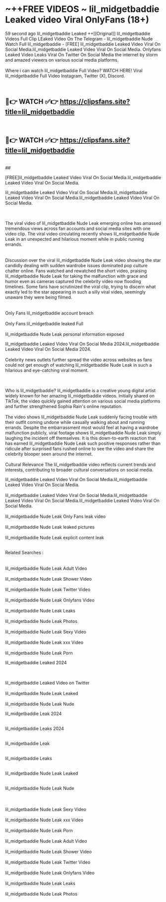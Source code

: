 # ~++FREE VIDEOS ~ lil_midgetbaddie Leaked video Viral OnlyFans (18+)<br>


59 second ago lil_midgetbaddie Leaked ++[[Original]] lil_midgetbaddie Videos Full Clip LEaked Video On The Telegram  - lil_midgetbaddie Nude  Watch Full lil_midgetbaddie - [FREE] lil_midgetbaddie Leaked Video Viral On Social Media.lil_midgetbaddie Leaked Video Viral On Social Media.   Onlyfans Leaked Video Leaks Viral On Twitter On Social Media the internet by storm and amazed viewers on various social media platforms. <br><br>
Where i can watch lil_midgetbaddie Full Video? WATCH HERE! Viral lil_midgetbaddie Full Video Instagram, Twitter (X), Discord. <br>


 <br>

##  🔴👉 WATCH ✅👉  <a href="https://clipsfans.site?title=lil_midgetbaddie&ref=git">https://clipsfans.site?title=lil_midgetbaddie</a> <br>
  <br>

##  🔴👉 WATCH ✅👉  <a href="https://clipsfans.site?title=lil_midgetbaddie&ref=git">https://clipsfans.site?title=lil_midgetbaddie</a> <br>
  <br>
  ##



[FREE]lil_midgetbaddie Leaked Video Viral On Social Media.lil_midgetbaddie Leaked Video Viral On Social Media. <br>

lil_midgetbaddie Leaked Video Viral On Social Media.lil_midgetbaddie Leaked Video Viral On Social Media.lil_midgetbaddie Leaked Video Viral On Social Media. <br>


  <br>

  <br>
The viral video of lil_midgetbaddie Nude Leak emerging online has amassed tremendous views across fan accounts and social media sites with one video clip. The viral video circulating recently shows lil_midgetbaddie Nude Leak in an unexpected and hilarious moment while in public running errands.<br>
<br>


<br>
Discussion over the viral lil_midgetbaddie Nude Leak video showing the star candidly dealing with sudden wardrobe issues dominated pop culture chatter online. Fans watched and rewatched the short video, praising lil_midgetbaddie Nude Leak for taking the malfunction with grace and humor even as cameras captured the celebrity video now flooding timelines. Some fans have scrutinized the viral clip, trying to discern what exactly led to the star appearing in such a silly viral video, seemingly unaware they were being filmed.<br>
<br>
<br> 
Only Fans lil_midgetbaddie account breach<br>
<br>
Only Fans lil_midgetbaddie leaked Full <br>
<br>
lil_midgetbaddie Nude Leak personal information exposed<br>

lil_midgetbaddie Leaked Video Viral On Social Media 2024.lil_midgetbaddie Leaked Video Viral On Social Media 2024. <br>
<br>
Celebrity news outlets further spread the video across websites as fans could not get enough of watching lil_midgetbaddie Nude Leak in such a hilarious and eye-catching viral moment.<br>
<br>

<br>
Who is lil_midgetbaddie? lil_midgetbaddie is a creative young digital artist widely known for her amazing lil_midgetbaddie videos. Initially shared on TikTok, the video quickly gained attention on various social media platforms and further strengthened Sophia Rain's online reputation.<br>
<br>
The video shows lil_midgetbaddie Nude Leak suddenly facing trouble with their outfit coming undone while casually walking about and running errands. Despite the embarrassment most would feel at having a wardrobe malfunction publicly, viral footage shows lil_midgetbaddie Nude Leak simply laughing the incident off themselves. It is this down-to-earth reaction that has earned lil_midgetbaddie Nude Leak such positive responses rather than ridicule after surprised fans rushed online to see the video and share the celebrity blooper seen around the internet.<br>
<br>
Cultural Relevance The lil_midgetbaddie video reflects current trends and interests, contributing to broader cultural conversations on social media.<br>

lil_midgetbaddie Leaked Video Viral On Social Media.lil_midgetbaddie Leaked Video Viral On Social Media.<br>
<br>
lil_midgetbaddie Leaked Video Viral On Social Media.lil_midgetbaddie Leaked Video Viral On Social Media.lil_midgetbaddie Leaked Video Viral On Social Media.<br>
<br>
lil_midgetbaddie Nude Leak Only Fans leak video<br>
<br>
lil_midgetbaddie Nude Leak leaked pictures<br>
<br>
lil_midgetbaddie Nude Leak explicit content leak<br>


<br>
Related Searches :<br>
<br>

<br>
lil_midgetbaddie Nude Leak Adult Video<br>
<br>
lil_midgetbaddie Nude Leak Shower Video<br>
<br>
lil_midgetbaddie Nude Leak Twitter Video<br>
<br>
lil_midgetbaddie Nude Leak Onlyfans Video<br>
<br>
lil_midgetbaddie Nude Leak Leaks<br>
<br>
lil_midgetbaddie Nude Leak Photos<br>

<br>
lil_midgetbaddie Nude Leak Sexy Video<br>
<br>
lil_midgetbaddie Nude Leak xxx Video<br>
<br>
lil_midgetbaddie Nude Leak Porn<br>

lil_midgetbaddie  Leaked 2024 <br> <br>
<br>

lil_midgetbaddie Leaked Video on Twitter <br>
<br>
lil_midgetbaddie Nude Leak Leaked<br>
<br>
lil_midgetbaddie Nude Leak Nude<br>


lil_midgetbaddie  Leak 2024 <br> <br>



lil_midgetbaddie  Leaks 2024 <br> <br>



 
lil_midgetbaddie  Leak<br> <br>



lil_midgetbaddie  Leaks<br> <br>


lil_midgetbaddie Nude Leak Leaked<br> <br>

lil_midgetbaddie Nude Leak Nude<br> <br>
<br> <br>
lil_midgetbaddie Nude Leak Sexy Video
<br> <br>
lil_midgetbaddie Nude Leak xxx Video
<br> <br>
lil_midgetbaddie Nude Leak Porn
<br> <br>
lil_midgetbaddie Nude Leak Adult Video
<br> <br>
lil_midgetbaddie Nude Leak Shower Video
<br> <br>
lil_midgetbaddie Nude Leak Twitter Video
<br> <br>
lil_midgetbaddie Nude Leak Onlyfans Video
<br> <br>
lil_midgetbaddie Nude Leak Leaks
<br> <br>
lil_midgetbaddie Nude Leak Photos






</p>




 



</p>










